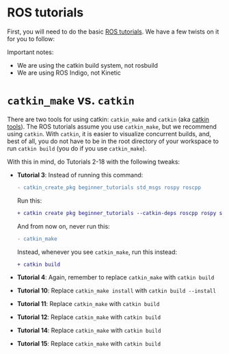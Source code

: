 # ROS tutorials

First, you will need to do the basic [ROS tutorials](https://wiki.ros.org/ROS/Tutorials).
We have a few twists on it for you to follow:

Important notes:
- We are using the catkin build system, not rosbuild
- We are using ROS Indigo, not Kinetic

# `catkin_make` vs. `catkin`
There are two tools for using catkin: `catkin_make` and `catkin` (aka [catkin tools](http://catkin-tools.readthedocs.io/en/latest/)).
The ROS tutorials assume you use `catkin_make`, but we recommend using `catkin`.
With `catkin`, it is easier to visualize concurrent builds, and, best of all, you do not have to be in the root directory of your workspace to run `catkin build` (you do if you use `catkin_make`).

With this in mind, do Tutorials 2-18 with the following tweaks:
- **Tutorial 3**: Instead of running this command:
  ```diff
  - catkin_create_pkg beginner_tutorials std_msgs rospy roscpp
  ```
  Run this:
  ```diff
  + catkin create pkg beginner_tutorials --catkin-deps roscpp rospy std_msgs
  ```

  And from now on, never run this:
  ```diff
  - catkin_make
  ```
  Instead, whenever you see `catkin_make`, run this instead:
  ```diff
  + catkin build
  ```
- **Tutorial 4**: Again, remember to replace `catkin_make` with `catkin build`
- **Tutorial 10**: Replace `catkin_make install` with `catkin build --install`
- **Tutorial 11**: Replace `catkin_make` with `catkin build`
- **Tutorial 12**: Replace `catkin_make` with `catkin build`
- **Tutorial 14**: Replace `catkin_make` with `catkin build`
- **Tutorial 15**: Replace `catkin_make` with `catkin build`